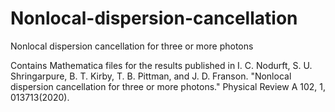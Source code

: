 # Nonlocal-dispersion-cancellation
Nonlocal dispersion cancellation for three or more photons

Contains Mathematica files for the results published in I. C. Nodurft, S. U. Shringarpure, B. T. Kirby, T. B. Pittman, and J. D. Franson. "Nonlocal dispersion cancellation for three or more photons." Physical Review A 102, 1, 013713(2020).
